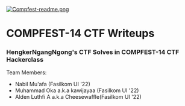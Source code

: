 [![Compfest-readme.png](https://i.postimg.cc/tTCBxnWk/Compfest-readme.png)](https://postimg.cc/SX3L0sZY)
# COMPFEST-14 CTF Writeups
### HengkerNgangNgong's CTF Solves in COMPFEST-14 CTF Hackerclass
Team Members:
- Nabil Mu'afa (Fasilkom UI '22)
- Muhammad Oka a.k.a kawijayaa (Fasilkom UI '22)
- Alden Luthfi A a.k.a Cheesewaffle(Fasilkom UI '22)
